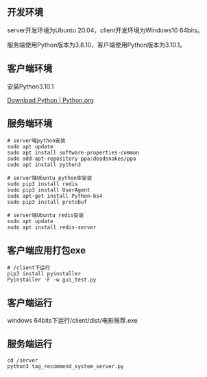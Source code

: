 ## 开发环境

server开发环境为Ubuntu 20.04，client开发环境为Windows10 64bits。

服务端使用Python版本为3.8.10，客户端使用Python版本为3.10.1。

## 客户端环境

安装Python3.10.1

[Download Python | Python.org](https://www.python.org/downloads/)

## 服务端环境

```shell
# server端python安装
sudo apt update
sudo apt install software-properties-common
sudo add-apt-repository ppa:deadsnakes/ppa
sudo apt install python3

# server端Ubuntu python库安装
sudo pip3 install redis
sudo pip3 install UserAgent
sudo apt-get install Python-bs4
sudo pip3 install protobuf

# server端Ubuntu redis安装
sudo apt update
sudo apt install redis-server
```

## 客户端应用打包exe

```shell
# /client下运行
pip3 install pyinstaller
Pyinstaller -F -w gui_test.py
```

## 客户端运行

windows 64bits下运行/client/dist/电影推荐.exe

## 服务端运行

```shell
cd /server
python3 tag_recommend_system_server.py
```

